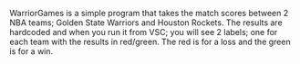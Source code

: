 WarriorGames is a simple program that takes the match scores between 2 NBA teams; Golden State Warriors and 
Houston Rockets.
The results are hardcoded and when you run it from VSC; you will see 2 labels; one for each team with the results in red/green.
The red is for a loss and the green is for a win.


